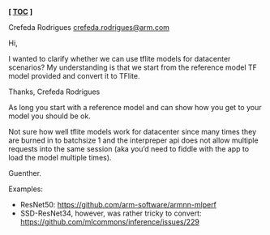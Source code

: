 **[ [TOC](../README.md) ]**

Crefeda Rodrigues <crefeda.rodrigues@arm.com>

Hi,

I wanted to clarify whether we can use tflite models for datacenter scenarios?
My understanding is that we start from the reference model TF model provided and convert it to TFlite.

Thanks,
Crefeda Rodrigues




As long you start with a reference model and can show how you get to your model you should be ok.

Not sure how well tflite models work for datacenter since many times they
are burned in to batchsize 1 and the interpreper api does not allow
multiple requests into the same session (aka you’d need to fiddle with the
app to load the model multiple times).

Guenther. 




Examples:

* ResNet50: https://github.com/arm-software/armnn-mlperf
* SSD-ResNet34, however, was rather tricky to convert: https://github.com/mlcommons/inference/issues/229
